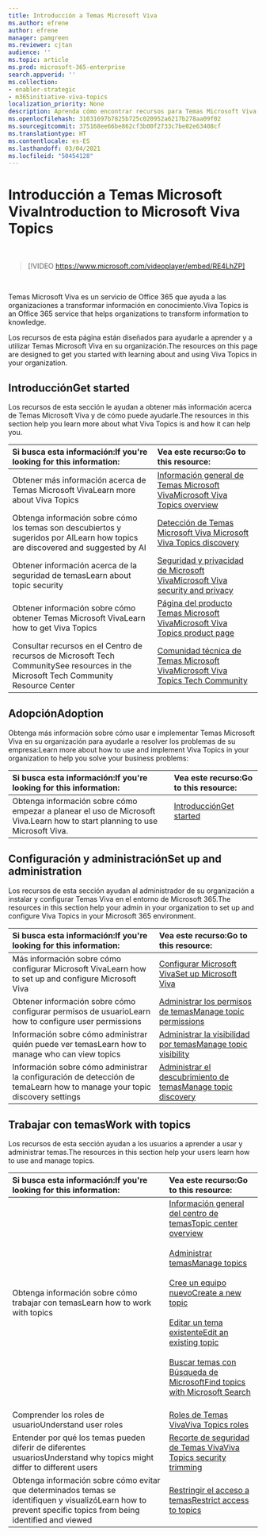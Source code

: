 ```yaml
---
title: Introducción a Temas Microsoft Viva
ms.author: efrene
author: efrene
manager: pamgreen
ms.reviewer: cjtan
audience: ''
ms.topic: article
ms.prod: microsoft-365-enterprise
search.appverid: ''
ms.collection:
- enabler-strategic
- m365initiative-viva-topics
localization_priority: None
description: Aprenda cómo encontrar recursos para Temas Microsoft Viva
ms.openlocfilehash: 31031697b7825b725c020952a6217b278aa09f02
ms.sourcegitcommit: 375168ee66be862cf3b00f2733c7be02e63408cf
ms.translationtype: HT
ms.contentlocale: es-ES
ms.lasthandoff: 03/04/2021
ms.locfileid: "50454128"
---
```

# <a name="introduction-to-microsoft-viva-topics"></a><span data-ttu-id="d0ebe-103">Introducción a Temas Microsoft Viva</span><span class="sxs-lookup"><span data-stu-id="d0ebe-103">Introduction to Microsoft Viva Topics</span></span>

</br>

> [!VIDEO https://www.microsoft.com/videoplayer/embed/RE4LhZP]  

</br>


<span data-ttu-id="d0ebe-104">Temas Microsoft Viva es un servicio de Office 365 que ayuda a las organizaciones a transformar información en conocimiento.</span><span class="sxs-lookup"><span data-stu-id="d0ebe-104">Viva Topics is an Office 365 service that helps organizations to transform information to knowledge.</span></span>

<span data-ttu-id="d0ebe-105">Los recursos de esta página están diseñados para ayudarle a aprender y a utilizar Temas Microsoft Viva en su organización.</span><span class="sxs-lookup"><span data-stu-id="d0ebe-105">The resources on this page are designed to get you started with learning about and using Viva Topics in your organization.</span></span>

## <a name="get-started"></a><span data-ttu-id="d0ebe-106">Introducción</span><span class="sxs-lookup"><span data-stu-id="d0ebe-106">Get started</span></span>

<span data-ttu-id="d0ebe-107">Los recursos de esta sección le ayudan a obtener más información acerca de Temas Microsoft Viva y de cómo puede ayudarle.</span><span class="sxs-lookup"><span data-stu-id="d0ebe-107">The resources in this section help you learn more about what Viva Topics  is and how it can help you.</span></span>

| <span data-ttu-id="d0ebe-108">Si busca esta información:</span><span class="sxs-lookup"><span data-stu-id="d0ebe-108">If you're looking for this information:</span></span> | <span data-ttu-id="d0ebe-109">Vea este recurso:</span><span class="sxs-lookup"><span data-stu-id="d0ebe-109">Go to this resource:</span></span> |
|:-----|:-----|
|<span data-ttu-id="d0ebe-110">Obtener más información acerca de Temas Microsoft Viva</span><span class="sxs-lookup"><span data-stu-id="d0ebe-110">Learn more about Viva Topics</span></span>|[<span data-ttu-id="d0ebe-111">Información general de Temas Microsoft Viva</span><span class="sxs-lookup"><span data-stu-id="d0ebe-111">Microsoft Viva Topics overview</span></span>](topic-experiences-overview.md)|
|<span data-ttu-id="d0ebe-112">Obtenga información sobre cómo los temas son descubiertos y sugeridos por AI</span><span class="sxs-lookup"><span data-stu-id="d0ebe-112">Learn how topics are discovered and suggested by AI</span></span>|[<span data-ttu-id="d0ebe-113">Detección de Temas Microsoft Viva </span><span class="sxs-lookup"><span data-stu-id="d0ebe-113">Microsoft Viva Topics discovery</span></span>](topic-experiences-discovery.md)|
|<span data-ttu-id="d0ebe-114">Obtener información acerca de la seguridad de temas</span><span class="sxs-lookup"><span data-stu-id="d0ebe-114">Learn about topic security</span></span>|[<span data-ttu-id="d0ebe-115">Seguridad y privacidad de Microsoft Viva</span><span class="sxs-lookup"><span data-stu-id="d0ebe-115">Microsoft Viva security and privacy</span></span>](topic-experiences-security-privacy.md)|
|<span data-ttu-id="d0ebe-116">Obtener información sobre cómo obtener Temas Microsoft Viva</span><span class="sxs-lookup"><span data-stu-id="d0ebe-116">Learn how to get Viva Topics</span></span>|[<span data-ttu-id="d0ebe-117">Página del producto Temas Microsoft Viva</span><span class="sxs-lookup"><span data-stu-id="d0ebe-117">Microsoft Viva Topics product page</span></span>](https://www.microsoft.com/microsoft-viva/topics?activetab=pivot%3aoverviewtab)|
|<span data-ttu-id="d0ebe-118">Consultar recursos en el Centro de recursos de Microsoft Tech Community</span><span class="sxs-lookup"><span data-stu-id="d0ebe-118">See resources in the Microsoft Tech Community Resource Center</span></span>|[<span data-ttu-id="d0ebe-119">Comunidad técnica de Temas Microsoft Viva</span><span class="sxs-lookup"><span data-stu-id="d0ebe-119">Microsoft Viva Topics Tech Community</span></span>](https://resources.techcommunity.microsoft.com/viva-topics/)|



## <a name="adoption"></a><span data-ttu-id="d0ebe-120">Adopción</span><span class="sxs-lookup"><span data-stu-id="d0ebe-120">Adoption</span></span>

<span data-ttu-id="d0ebe-121">Obtenga más información sobre cómo usar e implementar Temas Microsoft Viva en su organización para ayudarle a resolver los problemas de su empresa:</span><span class="sxs-lookup"><span data-stu-id="d0ebe-121">Learn more about how to use and implement Viva Topics in your organization to help you solve your business problems:</span></span> 

| <span data-ttu-id="d0ebe-122">Si busca esta información:</span><span class="sxs-lookup"><span data-stu-id="d0ebe-122">If you're looking for this information:</span></span> | <span data-ttu-id="d0ebe-123">Vea este recurso:</span><span class="sxs-lookup"><span data-stu-id="d0ebe-123">Go to this resource:</span></span> |
|:-----|:-----|
|<span data-ttu-id="d0ebe-124">Obtenga información sobre cómo empezar a planear el uso de Microsoft Viva.</span><span class="sxs-lookup"><span data-stu-id="d0ebe-124">Learn how to start planning to use Microsoft Viva.</span></span> |[<span data-ttu-id="d0ebe-125">Introducción</span><span class="sxs-lookup"><span data-stu-id="d0ebe-125">Get started</span></span>](topics-adoption-getstarted.md)<br><br>|  

## <a name="set-up-and-administration"></a><span data-ttu-id="d0ebe-126">Configuración y administración</span><span class="sxs-lookup"><span data-stu-id="d0ebe-126">Set up and administration</span></span>

<span data-ttu-id="d0ebe-127">Los recursos de esta sección ayudan al administrador de su organización a instalar y configurar Temas Viva en el entorno de Microsoft 365.</span><span class="sxs-lookup"><span data-stu-id="d0ebe-127">The resources in this section help your admin in your organization to set up and configure Viva Topics in your Microsoft 365 environment.</span></span>

| <span data-ttu-id="d0ebe-128">Si busca esta información:</span><span class="sxs-lookup"><span data-stu-id="d0ebe-128">If you're looking for this information:</span></span> | <span data-ttu-id="d0ebe-129">Vea este recurso:</span><span class="sxs-lookup"><span data-stu-id="d0ebe-129">Go to this resource:</span></span> |
|:-----|:-----|
|<span data-ttu-id="d0ebe-130">Más información sobre cómo configurar Microsoft Viva</span><span class="sxs-lookup"><span data-stu-id="d0ebe-130">Learn how to set up and configure Microsoft Viva</span></span>|[<span data-ttu-id="d0ebe-131">Configurar Microsoft Viva</span><span class="sxs-lookup"><span data-stu-id="d0ebe-131">Set up Microsoft Viva</span></span>](set-up-topic-experiences.md)|
|<span data-ttu-id="d0ebe-132">Obtener información sobre cómo configurar permisos de usuario</span><span class="sxs-lookup"><span data-stu-id="d0ebe-132">Learn how to configure user permissions</span></span>|[<span data-ttu-id="d0ebe-133">Administrar los permisos de temas</span><span class="sxs-lookup"><span data-stu-id="d0ebe-133">Manage topic permissions</span></span>](topic-experiences-user-permissions.md)|
|<span data-ttu-id="d0ebe-134">Información sobre cómo administrar quién puede ver temas</span><span class="sxs-lookup"><span data-stu-id="d0ebe-134">Learn how to manage who can view topics</span></span>|[<span data-ttu-id="d0ebe-135">Administrar la visibilidad por temas</span><span class="sxs-lookup"><span data-stu-id="d0ebe-135">Manage topic visibility</span></span>](topic-experiences-knowledge-rules.md)|
|<span data-ttu-id="d0ebe-136">Información sobre cómo administrar la configuración de detección de tema</span><span class="sxs-lookup"><span data-stu-id="d0ebe-136">Learn how to manage your topic discovery settings</span></span>|[<span data-ttu-id="d0ebe-137">Administrar el descubrimiento de temas</span><span class="sxs-lookup"><span data-stu-id="d0ebe-137">Manage topic discovery</span></span>](topic-experiences-discovery.md)|

## <a name="work-with-topics"></a><span data-ttu-id="d0ebe-138">Trabajar con temas</span><span class="sxs-lookup"><span data-stu-id="d0ebe-138">Work with topics</span></span>

<span data-ttu-id="d0ebe-139">Los recursos de esta sección ayudan a los usuarios a aprender a usar y administrar temas.</span><span class="sxs-lookup"><span data-stu-id="d0ebe-139">The resources in this section help your users learn how to use and manage topics.</span></span>

| <span data-ttu-id="d0ebe-140">Si busca esta información:</span><span class="sxs-lookup"><span data-stu-id="d0ebe-140">If you're looking for this information:</span></span> | <span data-ttu-id="d0ebe-141">Vea este recurso:</span><span class="sxs-lookup"><span data-stu-id="d0ebe-141">Go to this resource:</span></span> |
|:-----|:-----|
|<span data-ttu-id="d0ebe-142">Obtenga información sobre cómo trabajar con temas</span><span class="sxs-lookup"><span data-stu-id="d0ebe-142">Learn how to work with topics</span></span>|[<span data-ttu-id="d0ebe-143">Información general del centro de temas</span><span class="sxs-lookup"><span data-stu-id="d0ebe-143">Topic center overview</span></span>](topic-center-overview.md)<br><br>[<span data-ttu-id="d0ebe-144">Administrar temas</span><span class="sxs-lookup"><span data-stu-id="d0ebe-144">Manage topics</span></span>](manage-topics.md)<br><br>[<span data-ttu-id="d0ebe-145">Cree un equipo nuevo</span><span class="sxs-lookup"><span data-stu-id="d0ebe-145">Create a new topic</span></span>](create-a-topic.md)<br><br>[<span data-ttu-id="d0ebe-146">Editar un tema existente</span><span class="sxs-lookup"><span data-stu-id="d0ebe-146">Edit an existing topic</span></span>](edit-a-topic.md)<br><br>[<span data-ttu-id="d0ebe-147">Buscar temas con Búsqueda de Microsoft</span><span class="sxs-lookup"><span data-stu-id="d0ebe-147">Find topics with Microsoft Search</span></span>](search.md)<br><br>|
|<span data-ttu-id="d0ebe-148">Comprender los roles de usuario</span><span class="sxs-lookup"><span data-stu-id="d0ebe-148">Understand user roles</span></span>|[<span data-ttu-id="d0ebe-149">Roles de Temas Viva</span><span class="sxs-lookup"><span data-stu-id="d0ebe-149">Viva Topics roles</span></span>](topic-experiences-roles.md)|
|<span data-ttu-id="d0ebe-150">Entender por qué los temas pueden diferir de diferentes usuarios</span><span class="sxs-lookup"><span data-stu-id="d0ebe-150">Understand why topics might differ to different users</span></span>|[<span data-ttu-id="d0ebe-151">Recorte de seguridad de Temas Viva</span><span class="sxs-lookup"><span data-stu-id="d0ebe-151">Viva Topics security trimming</span></span>](topic-experiences-security-trimming.md)|
|<span data-ttu-id="d0ebe-152">Obtenga información sobre cómo evitar que determinados temas se identifiquen y visualizó</span><span class="sxs-lookup"><span data-stu-id="d0ebe-152">Learn how to prevent specific topics from being identified and viewed</span></span>|[<span data-ttu-id="d0ebe-153">Restringir el acceso a temas</span><span class="sxs-lookup"><span data-stu-id="d0ebe-153">Restrict access to topics</span></span>](restrict-access-to-topics.md)|




